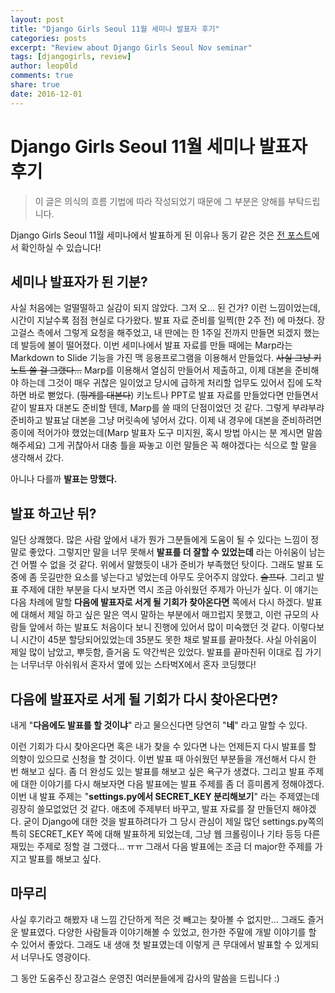 ```yaml
---
layout: post
title: "Django Girls Seoul 11월 세미나 발표자 후기"
categories: posts
excerpt: "Review about Django Girls Seoul Nov seminar"
tags: [djangogirls, review]
author: leop0ld
comments: true
share: true
date: 2016-12-01
---
```


# Django Girls Seoul 11월 세미나 발표자 후기
> 이 글은 의식의 흐름 기법에 따라 작성되었기 때문에 그 부분은 양해를 부탁드립니다.

Django Girls Seoul 11월 세미나에서 발표하게 된 이유나 동기 같은 것은 [전 포스트](../djangogirls-11-seminar/)에서 확인하실 수 있습니다!

## 세미나 발표자가 된 기분?

사실 처음에는 얼떨떨하고 실감이 되지 않았다. 그저 오... 된 건가? 이런 느낌이었는데, 시간이 지날수록 점점 현실로 다가왔다.
발표 자료 준비를 일찍(한 2주 전) 에 마쳤다. 장고걸스 측에서 그렇게 요청을 해주었고, 내 딴에는 한 1주일 전까지 만들면 되겠지 했는데 발등에 불이 떨어졌다.
이번 세미나에서 발표 자료를 만들 때에는 Marp라는 Markdown to Slide 기능을 가진 맥 응용프로그램을 이용해서 만들었다.
~~사실 그냥 키노트 쓸 걸 그랬다...~~ Marp를 이용해서 열심히 만들어서 제출하고, 이제 대본을 준비해야 하는데 그것이 매우 귀찮은 일이었고 당시에 급하게 처리할 업무도 있어서 집에 도착하면 바로 뻗었다. (~~핑계를 대본다~~)
키노트나 PPT로 발표 자료를 만들었다면 만들면서 같이 발표자 대본도 준비할 텐데, Marp를 쓸 때의 단점이었던 것 같다.
그렇게 부랴부랴 준비하고 발표날 대본을 그냥 머릿속에 넣어서 갔다.
이제 내 경우에 대본을 준비하려면 종이에 적어가야 했었는데(Marp 발표자 도구 미지원, 혹시 방법 아시는 분 계시면 말씀해주세요) 그게 귀찮아서 대충 틀을 짜놓고 이런 말들은 꼭 해야겠다는 식으로 할 말을 생각해서 갔다.

아니나 다를까 **발표는 망했다.**

## 발표 하고난 뒤?

일단 상쾌했다. 많은 사람 앞에서 내가 뭔가 그분들에게 도움이 될 수 있다는 느낌이 정말로 좋았다.
그렇지만 말을 너무 못해서 **발표를 더 잘할 수 있었는데** 라는 아쉬움이 남는 건 어쩔 수 없을 것 같다.
위에서 말했듯이 내가 준비가 부족했던 탓이다. 그래도 발표 도중에 좀 웃길만한 요소를 넣는다고 넣었는데 아무도 웃어주지 않았다. ~~슬프다~~.
그리고 발표 주제에 대한 부분을 다시 보자면 역시 조금 아쉬웠던 주제가 아닌가 싶다.
이 얘기는 다음 차례에 말할 **다음에 발표자로 서게 될 기회가 찾아온다면** 쪽에서 다시 하겠다.
발표에 대해서 제일 하고 싶은 말은 역시 말하는 부분에서 매끄럽지 못했고, 이런 규모의 사람들 앞에서 하는 발표도 처음이다 보니 진행에 있어서 많이 미숙했던 것 같다. 이렇다보니 시간이 45분 할당되어있었는데 35분도 못한 채로 발표를 끝마쳤다. 사실 아쉬움이 제일 많이 남았고, 뿌듯함, 즐거움 도 약간씩은 있었다.
발표를 끝마친뒤 이대로 집 가기는 너무너무 아쉬워서 혼자서 옆에 있는 스타벅X에서 혼자 코딩했다!

<script async src="//pagead2.googlesyndication.com/pagead/js/adsbygoogle.js"></script>
<ins class="adsbygoogle"
     style="display:block; text-align:center;"
     data-ad-format="fluid"
     data-ad-layout="in-article"
     data-ad-client="ca-pub-1864899826477546"
     data-ad-slot="2703362319"></ins>
<script>
     (adsbygoogle = window.adsbygoogle || []).push({});
</script>

## 다음에 발표자로 서게 될 기회가 다시 찾아온다면?

내게 "**다음에도 발표를 할 것이냐**" 라고 물으신다면 당연히 "**네**" 라고 말할 수 있다.

이런 기회가 다시 찾아온다면 혹은 내가 찾을 수 있다면 나는 언제든지 다시 발표를 할 의향이 있으므로 신청을 할 것이다.
이번 발표 때 아쉬웠던 부분들을 개선해서 다시 한 번 해보고 싶다. 좀 더 완성도 있는 발표를 해보고 싶은 욕구가 생겼다.
그리고 발표 주제에 대한 이야기를 다시 해보자면 다음 발표에는 발표 주제를 좀 더 흥미롭게 정해야겠다.
이번 내 발표 주제는 "**settings.py에서 SECRET_KEY 분리해보기**" 라는 주제였는데 굉장히 쓸모없었던 것 같다.
애초에 주제부터 바꾸고, 발표 자료를 잘 만들던지 해야겠다. 굳이 Django에 대한 것을 발표하려다가 그 당시 관심이 제일 많던 settings.py쪽의 특히 SECRET_KEY 쪽에 대해 발표하게 되었는데, 그냥 웹 크롤링이나 기타 등등 다른 재밌는 주제로 정할 걸 그랬다... ㅠㅠ 그래서 다음 발표에는 조금 더 major한 주제를 가지고 발표를 해보고 싶다.

## 마무리

사실 후기라고 해봤자 내 느낌 간단하게 적은 것 빼고는 찾아볼 수 없지만... 그래도 즐거운 발표였다.
다양한 사람들과 이야기해볼 수 있었고, 한가한 주말에 개발 이야기를 할 수 있어서 좋았다.
그래도 내 생애 첫 발표였는데 이렇게 큰 무대에서 발표할 수 있게되서 너무나도 영광이다.

그 동안 도움주신 장고걸스 운영진 여러분들에게 감사의 말씀을 드립니다 :)
